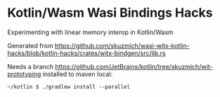 # Kotlin/Wasm Wasi Bindings Hacks

Experimenting with linear memory interop in Kotlin/Wasm

Generated from https://github.com/skuzmich/wasi-witx-kotlin-hacks/blob/kotlin-hacks/crates/witx-bindgen/src/lib.rs

Needs a branch https://github.com/JetBrains/kotlin/tree/skuzmich/wit-prototyping installed to maven local:

```
~/kotlin $ ./gradlew install --parallel
```
